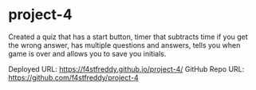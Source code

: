 # project-4

Created a quiz that has a start button, timer that subtracts time if you get the wrong answer, has multiple questions and answers, tells you when game is over and allows you to save you initials. 

Deployed URL:  https://f4stfreddy.github.io/project-4/ GitHub Repo URL: https://github.com/f4stfreddy/project-4
